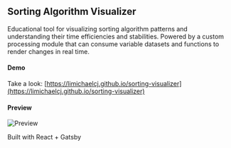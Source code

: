 
## Sorting Algorithm Visualizer

Educational tool for visualizing sorting algorithm patterns and understanding their time efficiencies and stabilities. Powered by a custom processing module that can consume variable datasets and functions to render changes in real time.

#### Demo

Take a look: [https://limichaelcj.github.io/sorting-visualizer](https://limichaelcj.github.io/sorting-visualizer)

#### Preview

![Preview](https://user-images.githubusercontent.com/39263631/75177738-98423300-56eb-11ea-9a7b-ecdff94906da.jpg)

Built with React + Gatsby
